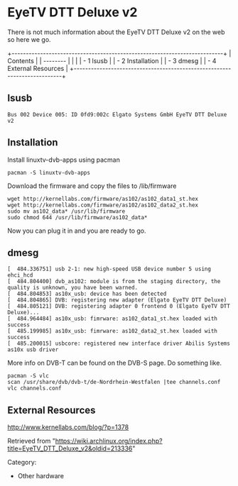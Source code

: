 EyeTV DTT Deluxe v2
===================

There is not much information about the EyeTV DTT Deluxe v2 on the web
so here we go.

+--------------------------------------------------------------------------+
| Contents                                                                 |
| --------                                                                 |
|                                                                          |
| -   1 lsusb                                                              |
| -   2 Installation                                                       |
| -   3 dmesg                                                              |
| -   4 External Resources                                                 |
+--------------------------------------------------------------------------+

lsusb
-----

    Bus 002 Device 005: ID 0fd9:002c Elgato Systems GmbH EyeTV DTT Deluxe v2

Installation
------------

Install linuxtv-dvb-apps using pacman

    pacman -S linuxtv-dvb-apps

Download the firmware and copy the files to /lib/firmware

    wget http://kernellabs.com/firmware/as102/as102_data1_st.hex
    wget http://kernellabs.com/firmware/as102/as102_data2_st.hex
    sudo mv as102_data* /usr/lib/firmware 
    sudo chmod 644 /usr/lib/firmware/as102_data*

Now you can plug it in and you are ready to go.

dmesg
-----

    [  484.336751] usb 2-1: new high-speed USB device number 5 using ehci_hcd
    [  484.804400] dvb_as102: module is from the staging directory, the quality is unknown, you have been warned.
    [  484.804853] as10x_usb: device has been detected
    [  484.804865] DVB: registering new adapter (Elgato EyeTV DTT Deluxe)
    [  484.805121] DVB: registering adapter 0 frontend 0 (Elgato EyeTV DTT Deluxe)...
    [  484.964484] as10x_usb: fimrware: as102_data1_st.hex loaded with success
    [  485.199985] as10x_usb: fimrware: as102_data2_st.hex loaded with success
    [  485.200015] usbcore: registered new interface driver Abilis Systems as10x usb driver

More info on DVB-T can be found on the DVB-S page. Do something like.

    pacman -S vlc
    scan /usr/share/dvb/dvb-t/de-Nordrhein-Westfalen |tee channels.conf
    vlc channels.conf 

External Resources
------------------

http://www.kernellabs.com/blog/?p=1378

Retrieved from
"https://wiki.archlinux.org/index.php?title=EyeTV_DTT_Deluxe_v2&oldid=213336"

Category:

-   Other hardware
